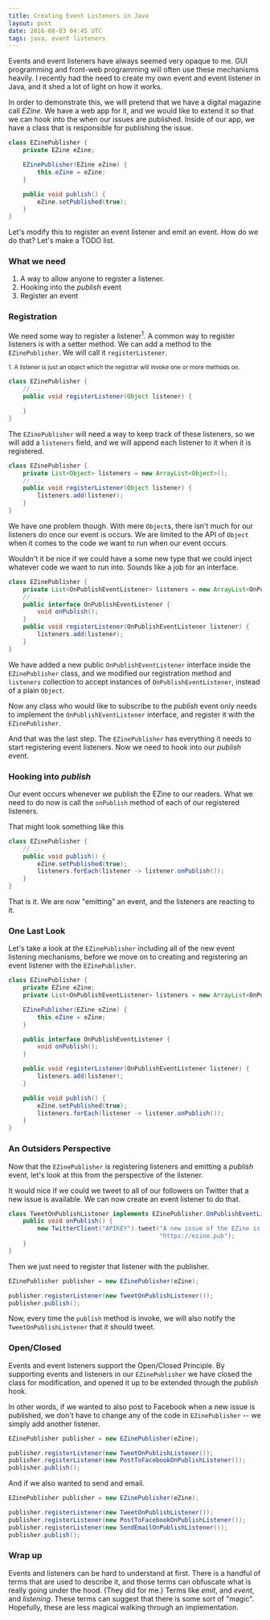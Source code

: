 ```yaml
---
title: Creating Event Listeners in Java
layout: post
date: 2016-08-03 04:45 UTC
tags: java, event listeners
---
```



Events and event listeners have always seemed very opaque to me. GUI programming and front-web programming will often use these mechanisms heavily. I recently had the need to create my own event and event listener in Java, and it shed a lot of light on how it works.

In order to demonstrate this, we will pretend that we have a digital magazine call _EZine_. We have a web app for it, and we would like to extend it so that we can hook into the when our issues are published. Inside of our app, we have a class that is responsible for publishing the issue.

```java
class EZinePublisher {
    private EZine eZine;

    EZinePublisher(EZine eZine) {
        this.eZine = eZine;
    }

    public void publish() {
        eZine.setPublished(true);
    }
}
```

Let's modify this to register an event listener and emit an event. How do we do that? Let's make a TODO list.

### What we need

1. A way to allow anyone to register a listener.
2. Hooking into the _publish_ event
3. Register an event

### Registration

We need some way to register a listener<sup>1</sup>. A common way to register listeners is with a setter method. We can add a method to the `EZinePublisher`. We will call it `registerListener`.

<sub>1. A listener is just an object which the registrar will invoke one or more methods on.</sub>

```java
class EZinePublisher {
    // ...
    public void registerListener(Object listener) {

    }
}
```

The `EZinePublisher` will need a way to keep track of these listeners, so we will add a `listeners` field, and we will append each listener to it when it is registered.

```java
class EZinePublisher {
    private List<Object> listeners = new ArrayList<Object>();
    // ...
    public void registerListener(Object listener) {
        listeners.add(listener);
    }
}
```

We have one problem though. With mere `Object`s, there isn't much for our listeners do once our event is occurs. We are limited to the API of `Object` when it comes to the code we want to run when our event occurs.

Wouldn't it be nice if we could have a some new type that we could inject whatever code we want to run into. Sounds like a job for an interface.

```java
class EZinePublisher {
    private List<OnPublishEventListener> listeners = new ArrayList<OnPublishEventListener>();
    // ...
    public interface OnPublishEventListener {
        void onPublish();
    }
    public void registerListener(OnPublishEventListener listener) {
        listeners.add(listener);
    }
}
```

We have added a new public `OnPublishEventListener` interface inside the `EZinePublisher` class, and we modified our registration method and `listeners` collection to accept instances of `OnPublishEventListener`, instead of a plain `Object`.

Now any class who would like to subscribe to the _publish_ event only needs to implement the `OnPublishEventListener` interface, and register it with the `EZinePublisher`.

And that was the last step. The `EZinePublisher` has everything it needs to start registering event listeners. Now we need to hook into our _publish_ event.

### Hooking into _publish_

Our event occurs whenever we publish the EZine to our readers. What we need to do now is call the `onPublish` method of each of our registered listeners.

That might look something like this

```java
class EZinePublisher {
    // ...
    public void publish() {
        eZine.setPublished(true);
        listeners.forEach(listener -> listener.onPublish());
    }
}
```

That is it. We are now "emitting" an event, and the listeners are reacting to it.


### One Last Look

Let's take a look at the `EZinePublisher` including all of the new event listening mechanisms, before we move on to creating and registering an event listener with the `EZinePublisher`.

```java
class EZinePublisher {
    private EZine eZine;
    private List<OnPublishEventListener> listeners = new ArrayList<OnPublishEventListener>();

    EZinePublisher(EZine eZine) {
        this.eZine = eZine;
    }

    public interface OnPublishEventListener {
        void onPublish();
    }

    public void registerListener(OnPublishEventListener listener) {
        listeners.add(listener);
    }

    public void publish() {
        eZine.setPublished(true);
        listeners.forEach(listener -> listener.onPublish());
    }
}
```

### An Outsiders Perspective


Now that the `EZinePublisher` is registering listeners and emitting a _publish_ event, let's look at this from the perspective of the listener.

It would nice if we could we tweet to all of our followers on Twitter that a new issue is available. We can now create an event listener to do that.


```java
class TweetOnPublishListener implements EZinePublisher.OnPublishEventListener {
    public void onPublish() {
        new TwitterClient("APIKEY").tweet("A new issue of the EZine is out!\n" + 
                                          "https://ezine.pub");
    }
}
```

Then we just need to register that listener with the publisher.

```java
EZinePublisher publisher = new EZinePublisher(eZine);

publisher.registerListener(new TweetOnPublishListener());
publisher.publish();
```

Now, every time the `publish` method is invoke, we will also notify the `TweetOnPublishListener` that it should tweet.

### Open/Closed

Events and event listeners support the Open/Closed Principle. By supporting events and listeners in our `EZinePublisher` we have closed the class for modification, and opened it up to be extended through the _publish_ hook.

In other words, if we wanted to also post to Facebook when a new issue is published, we don't have to change any of the code in `EZinePublisher` -- we simply add another listener.

```java
EZinePublisher publisher = new EZinePublisher(eZine);

publisher.registerListener(new TweetOnPublishListener());
publisher.registerListener(new PostToFacebookOnPublishListener());
publisher.publish();
```

And if we also wanted to send and email.

```java
EZinePublisher publisher = new EZinePublisher(eZine);

publisher.registerListener(new TweetOnPublishListener());
publisher.registerListener(new PostToFacebookOnPublishListener());
publisher.registerListener(new SendEmailOnPublishListener());
publisher.publish();
```

### Wrap up

Events and listeners can be hard to understand at first. There is a handful of terms that are used to describe it, and those terms can obfuscate what is really going under the hood. (They did for me.) Terms like _emit_, and _event_, and _listening_. These terms can suggest that there is some sort of "magic". Hopefully, these are less magical walking through an implementation.
